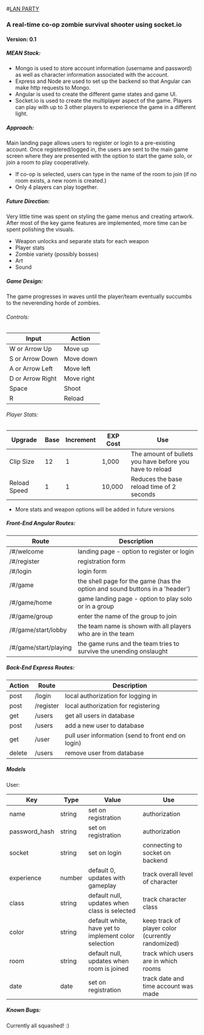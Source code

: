 #[LAN PARTY](http://lan-party.herokuapp.com "Lan Party")

### A real-time co-op zombie survival shooter using socket.io
#### Version: 0.1


##### MEAN Stack:
* Mongo is used to store account information (username and password) as well as character information associated with the account.
* Express and Node are used to set up the backend so that Angular can make http requests to Mongo.
* Angular is used to create the different game states and game UI.
* Socket.io is used to create the multiplayer aspect of the game. Players can play with up to 3 other players to experience the game in a different light.

##### Approach:
Main landing page allows users to register or login to a pre-existing account.
Once registered/logged in, the users are sent to the main game screen where they are presented with the option to start the game solo, or join a room to play cooperatively.
* If co-op is selected, users can type in the name of the room to join (if no room exists, a new room is created.) 
* Only 4 players can play together.

##### Future Direction:
Very little time was spent on styling the game menus and creating artwork. After most of the key game features are implemented, more time can be spent polishing the visuals.
* Weapon unlocks and separate stats for each weapon
* Player stats
* Zombie variety (possibly bosses)
* Art
* Sound

##### Game Design:
The game progresses in waves until the player/team eventually succumbs to the neverending horde of zombies.

###### Controls:
Input | Action
--- | ---
W or Arrow Up | Move up
S or Arrow Down | Move down
A or Arrow Left | Move left
D or Arrow Right | Move right
Space | Shoot
R | Reload

###### Player Stats:
Upgrade | Base | Increment | EXP Cost | Use
--- | --- | --- | --- | ---
Clip Size | 12 | 1 | 1,000 | The amount of bullets you have before you have to reload
Reload Speed | 1 | 1 | 10,000 | Reduces the base reload time of 2 seconds
* More stats and weapon options will be added in future versions

##### Front-End Angular Routes:
Route | Description
--- | ---
/#/welcome | landing page - option to register or login
/#/register| registration form
/#/login   | login form
/#/game    | the shell page for the game (has the option and sound buttons in a 'header')
/#/game/home    | game landing page - option to play solo or in a group
/#/game/group   | enter the name of the group to join
/#/game/start/lobby   | the team name is shown with all players who are in the team
/#/game/start/playing | the game runs and the team tries to survive the unending onslaught


##### Back-End Express Routes:
Action | Route | Description
--- | --- | ---
post | /login | local authorization for logging in
post | /register | local authorization for registering
get | /users | get all users in database
post | /users | add a new user to database
get | /user | pull user information (send to front end on login)
delete | /users | remove user from database

##### Models
User:

Key | Type | Value | Use
--- | --- | --- | ---
name | string | set on registration | authorization
password_hash | string | set on registration | authorization
socket | string | set on login | connecting to socket on backend
experience | number | default 0, updates with gameplay | track overall level of character
class | string | default null, updates when class is selected | track character class
color | string | default white, have yet to implement color selection | keep track of player color (currently randomized)
room | string | default null, updates when room is joined | track which users are in which rooms
date | date | set on registration | track date and time account was made

##### Known Bugs:
Currently all squashed! :)